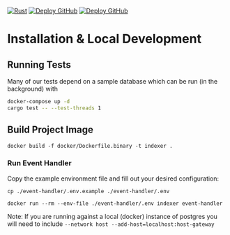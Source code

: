[![Rust](https://github.com/Mintbase/evm-indexer/actions/workflows/rust.yaml/badge.svg)](https://github.com/Mintbase/evm-indexer/actions/workflows/rust.yaml)
[![Deploy GitHub](https://github.com/Mintbase/evm-indexer/actions/workflows/deploy.yaml/badge.svg)](https://github.com/Mintbase/evm-indexer/actions/workflows/deploy.yaml)
[![Deploy GitHub](https://github.com/Mintbase/evm-indexer/actions/workflows/deploy-google.yaml/badge.svg)](https://github.com/Mintbase/evm-indexer/actions/workflows/deploy-google.yaml)

# Installation & Local Development

## Running Tests

Many of our tests depend on a sample database which can be run (in the background) with

```sh
docker-compose up -d
cargo test -- --test-threads 1 
```

## Build Project Image

```shell
docker build -f docker/Dockerfile.binary -t indexer .
```

### Run Event Handler

Copy the example environment file and fill out your desired configuration:

```shell
cp ./event-handler/.env.example ./event-handler/.env
```

```shell
docker run --rm --env-file ./event-handler/.env indexer event-handler
```

Note: If you are running against a local (docker) instance of postgres you will need to include
`--network host --add-host=localhost:host-gateway`
 